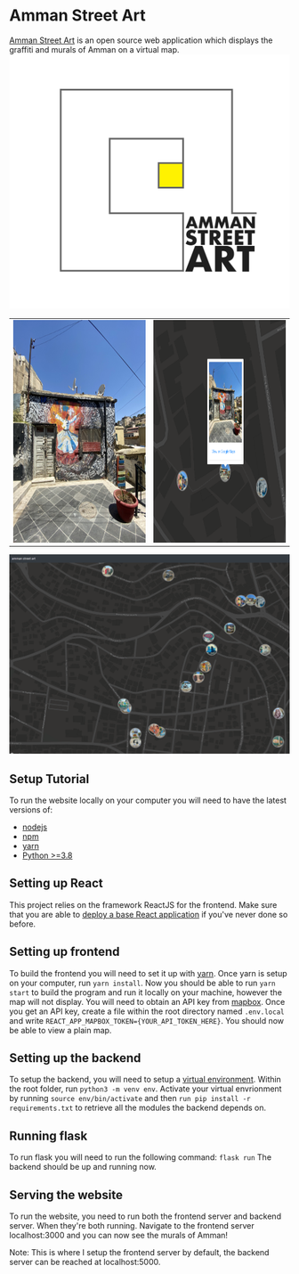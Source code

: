 # Amman Street Art

[Amman Street Art](https://www.ammanstreetart.com) is an open source web application which displays the graffiti and murals of Amman on a virtual map. 
![amman street art](/examples/ASA_logo_1.png)

<table>
  <tr>
    <td> <img src="/examples/IMG_5155.jpeg"  alt="1" width = 700px height = 400px ></td>
    <td><img src="/examples/capture2.PNG" alt="2" width=700px height = 400px ></td>
   </tr> 
</table>

![website](/examples/Capture3.PNG)

## Setup Tutorial

To run the website locally on your computer you will need to have the latest versions of: 
* [nodejs](https://nodejs.org/en/download/)
* [npm](https://www.npmjs.com/get-npm) 
* [yarn](https://yarnpkg.com/getting-started/install) 
* [Python >=3.8](https://www.python.org/downloads/)

## Setting up React

This project relies on the framework ReactJS for the frontend. Make sure that you are able to [deploy a base React application](https://reactjs.org/docs/getting-started.html) if you've never done so before.

## Setting up frontend 

To build the frontend you will need to set it up with [yarn](https://yarnpkg.com/getting-started/install). Once yarn is setup on your computer, run `yarn install`. Now you should be able to run `yarn start` to build the program and run it locally on your machine, however the map will not display. You will need to obtain an API key from [mapbox](https://www.mapbox.com/maps/). Once you get an API key, create a file within the root directory named `.env.local` and write `REACT_APP_MAPBOX_TOKEN={YOUR_API_TOKEN_HERE}`. You should now be able to view a plain map. 

## Setting up the backend

To setup the backend, you will need to setup a [virtual environment](https://docs.python.org/3/tutorial/venv.html). Within the root folder, run `python3 -m venv env`. Activate your virtual envrionment by running `source env/bin/activate` and then `run pip install -r requirements.txt` to retrieve all the modules the backend depends on. 

## Running flask

To run flask you will need to run the following command:
`flask run`
The backend should be up and running now. 

## Serving the website

To run the website, you need to run both the frontend server and backend server. When they're both running. Navigate to the frontend server localhost:3000 and you can now see the murals of Amman! 

Note: This is where I setup the frontend server by default, the backend server can be reached at localhost:5000. 


